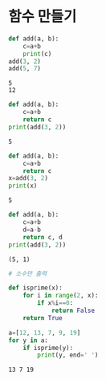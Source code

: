 #  함수 만들기


```python
def add(a, b):
    c=a+b
    print(c)
add(3, 2)
add(5, 7)
```

    5
    12
    


```python
def add(a, b):
    c=a+b
    return c
print(add(3, 2))
```

    5
    


```python
def add(a, b):
    c=a+b
    return c
x=add(3, 2)
print(x)
```

    5
    


```python
def add(a, b):
    c=a+b
    d=a-b
    return c, d
print(add(3, 2))
```

    (5, 1)
    


```python
# 소수만 출력
```


```python
def isprime(x):
    for i in range(2, x):
        if x%i==0:
            return False
    return True

a=[12, 13, 7, 9, 19]
for y in a:
    if isprime(y):
        print(y, end=' ')
```

    13 7 19 
